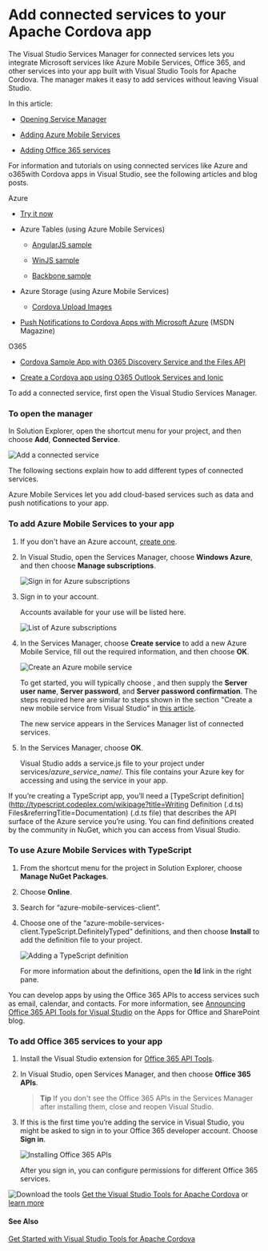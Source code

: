 <properties
   pageTitle="Add connected services to your Apache Cordova app | Cordova"
   description="description"
   services="na"
   documentationCenter=""
   authors="normesta"
   tags=""/>
<tags
   ms.service="na"
   ms.devlang="javascript"
   ms.topic="article"
   ms.tgt_pltfrm="mobile-multiple"
   ms.workload="na"
   ms.date="09/10/2015"
   ms.author="normesta"/>
# Add connected services to your Apache Cordova app


The Visual Studio Services Manager for connected services lets you integrate Microsoft services like Azure Mobile Services, Office 365, and other services into your app built with Visual Studio Tools for Apache Cordova. The manager makes it easy to add services without leaving Visual Studio.

In this article:

*   [Opening Service Manager](#ServiceMan)

*   [Adding Azure Mobile Services](#Azure)

*   [Adding Office 365 services](#Office)

For information and tutorials on using connected services like Azure and o365with Cordova apps in Visual Studio, see the following articles and blog posts.

Azure

*   [Try it now](http://azure.microsoft.com/pricing/free-trial/)

*   Azure Tables (using Azure Mobile Services)

    *   [AngularJS sample](http://go.microsoft.com/fwlink/p/?LinkID=398516)

    *   [WinJS sample](http://go.microsoft.com/fwlink/p/?LinkID=398518)

    *   [Backbone sample](http://go.microsoft.com/fwlink/p/?LinkID=398517)

*   Azure Storage (using Azure Mobile Services)

    *   [Cordova Upload Images](https://github.com/Mikejo5001/mobile-services-samples/tree/master/CordovaUploadImages)

*   [Push Notifications to Cordova Apps with Microsoft Azure](https://msdn.microsoft.com/magazine/dn879353.aspx) (MSDN Magazine)

O365

*   [Cordova Sample App with O365 Discovery Service and the Files API](https://msdn.microsoft.com/en-us/library/dn848423.aspx)

*   [Create a Cordova app using O365 Outlook Services and Ionic](https://msdn.microsoft.com/en-us/library/dn911025.aspx)

To add a connected service, first open the Visual Studio Services Manager.

### <a id="ServiceMan"></a>To open the manager

In Solution Explorer, open the shortcut menu for your project, and then choose **Add**, **Connected Service**.

  ![Add a connected service](media/add-connected-services/connected-service-add.png)

The following sections explain how to add different types of connected services.

Azure Mobile Services let you add cloud-based services such as data and push notifications to your app.

### <a id="Azure"></a>To add Azure Mobile Services to your app


1. If you don't have an Azure account, [create one](http://azure.microsoft.com/pricing/free-trial/).

2.  In Visual Studio, open the Services Manager, choose **Windows Azure**, and then choose **Manage subscriptions**.

    ![Sign in for Azure subscriptions](media/add-connected-services/connected-service-manage-subscription.png)
3.  Sign in to your account.

    Accounts available for your use will be listed here.

    ![List of Azure subscriptions](media/add-connected-services/connected-service-accounts.png)
4. In the Services Manager, choose **Create service** to add a new Azure Mobile Service, fill out the required information, and then choose **OK**.

    ![Create an Azure mobile service](media/add-connected-services/connected-service-create.png)

    To get started, you will typically choose **<Create a free SQL Database>**, and then supply the **Server user name**, **Server password**, and **Server password confirmation**. The steps required here are similar to steps shown in the section "Create a new mobile service from Visual Studio" in [this article](http://azure.microsoft.com/documentation/articles/mobile-services-windows-store-javascript-get-started-data/).

    The new service appears in the Services Manager list of connected services.

5.  In the Services Manager, choose **OK**.

    Visual Studio adds a service.js file to your project under services/*azure_service_name*/. This file contains your Azure key for accessing and using the service in your app.

If you’re creating a TypeScript app, you’ll need a [TypeScript definition](http://typescript.codeplex.com/wikipage?title=Writing Definition (.d.ts) Files&referringTitle=Documentation) (.d.ts file) that describes the API surface of the Azure service you’re using. You can find definitions created by the community in NuGet, which you can access from Visual Studio.

### To use Azure Mobile Services with TypeScript

1.  From the shortcut menu for the project in Solution Explorer, choose **Manage NuGet Packages**.

2.  Choose **Online**.

3.  Search for “azure-mobile-services-client”.

4.  Choose one of the “azure-mobile-services-client.TypeScript.DefinitelyTyped” definitions, and then choose **Install** to add the definition file to your project.

    ![Adding a TypeScript definition](media/add-connected-services/connected-service-asm.png)

    For more information about the definitions, open the **Id** link in the right pane.

You can develop apps by using the Office 365 APIs to access services such as email, calendar, and contacts. For more information, see [Announcing Office 365 API Tools for Visual Studio](http://blogs.msdn.com/b/officeapps/archive/2014/03/12/announcing-office-365-api-tools-for-visual-studio-preview.aspx) on the Apps for Office and SharePoint blog.

### <a id="Office"></a>To add Office 365 services to your app

1. Install the Visual Studio extension for [Office 365 API Tools](http://aka.ms/office365apitoolspreview).

2.  In Visual Studio, open Services Manager, and then choose **Office 365 APIs**.

    > **Tip** If you don't see the Office 365 APIs in the Services Manager after installing them, close and reopen Visual Studio.

3.  If this is the first time you’re adding the service in Visual Studio, you might be asked to sign in to your Office 365 developer account. Choose **Sign in**.

    ![Installing Office 365 APIs](media/add-connected-services/connected-service-O365.png)

    After you sign in, you can configure permissions for different Office 365 services.

![Download the tools](media/add-connected-services/connected-service-download-link.png) [Get the Visual Studio Tools for Apache Cordova](http://aka.ms/mchm38) or [learn more](https://www.visualstudio.com/cordova-vs.aspx)

#### See Also
[Get Started with Visual Studio Tools for Apache Cordova](./getting-started/get-started-vs-tools-apache-cordova.md)
